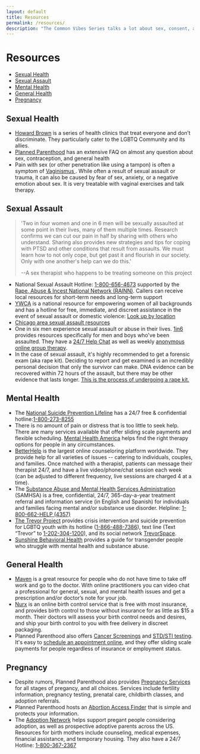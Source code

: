 ```yaml
---
layout: default
title: Resources
permalink: /resources/
description: "The Common Vibes Series talks a lot about sex, consent, and relationships. Find more info with these provided resources."
---
```


<h1>Resources</h1>
<div class="resource-bar">
<ul>
    <li>
        <a class="nav-btn" href="#sexual-health" >
            Sexual Health
        </a> 
    </li>
    <li>
        <a class="nav-btn" href="#sexual-assault" >
            Sexual Assault
        </a> 
    </li>
    <li>
        <a class="nav-btn" href="#mental-health">Mental Health</a>
    </li>
    <li>
        <a class="nav-btn" href="#general-health" >
            General Health
        </a> 
    </li>
    <li>
        <a class="nav-btn" href="#pregnancy" >
            Pregnancy
        </a> 
    </li>
</ul>
</div>

<div class="bg-lightblue border-pink" id="resource-list">
<h2 class="pink" id="sexual-health">Sexual Health</h2>
<p class="pa-0">
    <ul class="resources">
        <li>
            <a href="https://howardbrown.org/" target="_blank">Howard Brown</a> is a series of health clinics that treat everyone and don’t discriminate. They particularly cater to the LGBTQ Community and its allies.
        </li>
        <li>
            <a href="https://www.plannedparenthood.org/learn" target="_blank">Planned Parenthood</a> has an extensive FAQ on almost any question about sex, contraception, and general health
        </li>
        <li>Pain with sex (or other penetration like using a tampon) is often a symptom of 
            <a href="https://my.clevelandclinic.org/health/diseases/15723-vaginismus" target="_blank">Vaginismus
            </a>
        . While often a result of sexual assault or trauma, it can also be caused by fear of sex, anxiety, or a negative emotion about sex. It is very treatable with vaginal exercises and talk therapy.
        </li>
    </ul>
</p>

<h2 class="pink" id="sexual-assault">Sexual Assault</h2>
<p class="pa-0">
<blockquote><p>'Two in four women and one in 6 men will be sexually assaulted at some point in their lives, many of them multiple times. Research confirms we can cut our pain in half by sharing with others who understand. Sharing also provides new strategies and tips for coping with PTSD and other conditions that result from assaults. We must learn how to not only cope, but get past it and flourish in our society. Only with one another's help can we do this.'</p><p class="quote-source"> --A sex therapist who happens to be treating someone on this project</p></blockquote>
    <ul class="resources">
        <li>
            National Sexual Assault Hotline: <a href="tel:18006564673">1-800-656-4673</a> supported by the <a href="https://www.rainn.org/" target="_blank">Rape, Abuse & Incest National Network (RAINN)</a>. Callers can receive local resources for short-term needs and long-term support
        </li>
        <li>
            <a href="https://www.ywca.org/">YWCA</a> is a national resource for empowering women of all backgrounds and has a hotline for free, immediate, and discreet assistance in the event of sexual assault or domestic violence: <a href="http://support.ywca.org/ywca-map" target="_blank">Look up by location</a>
        </li>
        <li>
            <a href="https://www.ccc.edu/departments/Documents/Chicago%20Sexual%20Assault%20Resources.pdf" target="_blank">Chicago area sexual assault resources</a>
        </li>
        <li>
            One in six men experience sexual assault or abuse in their lives. <a href="https://1in6.org/" target="_blank">1in6</a> provides resources specifically for men and boys who've been assaulted. They have a <a href="https://1in6.org/helpline/" target="_blank">24/7 Help Chat</a> as well as weekly <a href="https://supportgroup.1in6.org/" target="_blank">anonymous online group therapy</a>.
        </li>
        <li>
            In the case of sexual assault, it's highly recommended to get a forensic exam (aka rape kit). Deciding to report and get examined is an incredibly personal decision that only the survivor can make. DNA evidence can be recovered within 72 hours of the assault, but there may be other evidence that lasts longer. <a href="https://www.rainn.org/articles/rape-kit" target="_blank">This is the process of undergoing a rape kit.</a>
        </li>
    </ul>
</p>

<h2 class="pink" id="mental-health">Mental Health</h2>
<p class="pa-0">
    <ul class="resources pt-0">
        <li>
        The <a href="https://suicidepreventionlifeline.org/" target="_blank">National Suicide Prevention Lifeline</a> has a 24/7 free & confidential hotline:<a href="tel:18002738255">1-800-273-8255</a>
        </li>
        <li>
            There is no amount of pain or distress that is too little to seek help. There are many services available that offer sliding scale payments and flexible scheduling. <a href="https://www.mhanational.org/finding-therapy" target="_blank">Mental Health America</a> helps find the right therapy options for people in any circumstances.
        </li>
        <li>
            <a href="https://www.betterhelp.com/" target="_blank">BetterHelp</a> is the largest online counseloring platform worldwide. They provide help for all varieties of issues -- catering to individuals, couples, and families. Once matched with a therapist, patients can message their therapist 24/7, and have a live video/phone/chat session each week (can be adjusted to different frequency, live sessions are charged 4 at a time).
        </li>
        <li>
            The <a href="https://www.samhsa.gov/find-help/national-helpline" target="_blank">Substance Abuse and Mental Health Services Administration</a> (SAMHSA) is a free, confidential, 24/7, 365-day-a-year treatment referral and information service (in English and Spanish) for individuals and families facing mental and/or substance use disorder. Helpline: <a href="tel:18006624357" target="_blank">1-800-662-HELP (4357)</a>
        </li>
        <li>
            <a href="http://www.thetrevorproject.org/" target="_blank">The Trevor Project</a> provides crisis intervention and suicide prevention for LGBTQ youth with its hotline (<a href="tel:18664887386">1-866-488-7386</a>), text line (Text “Trevor” to <a href="tel:12023041200">1-202-304-1200</a>), and its social network <a href="https://www.trevorspace.org/" target="_blank">TrevorSpace</a>.
        </li>
        <li>
            <a href=" https://www.sunshinebehavioralhealth.com/resources/transgender-community/">Sunshine Behavioral Health</a> provides a guide for transgender people who struggle with mental health and substance abuse.
        </li>
    </ul>
</p>

<h2 class="pink" id="general-health">General Health</h2>
<p class="pa-0">
    <ul class="resources pt-0">
        <li>
            <a href="https://www.mavenclinic.com/" target="_blank">Maven</a> is a great resource for people who do not have time to take off work and go to the doctor. With online practitioners you can video chat a professional for general, sexual, and mental health issues and get a prescription and/or doctor’s note for your job.
        </li>
        <li>
            <a href="https://www.nurx.com/" target="_blank">Nurx</a> is an online birth control service that is free with most insurance, and provides birth control to those without insurance for as little as $15 a month. Their doctors will assess your birth control needs and desires, and ship your birth control to you with free delivery in discreet packaging.
        </li>
        <li>
            Planned Parenthood also offers <a href="https://www.plannedparenthood.org/learn/cancer" target="_blank">Cancer Screenings</a> and <a href="https://www.plannedparenthood.org/learn/stds-hiv-safer-sex/get-tested/where-can-i-get-tested-stds" target="_blank">STD/STI testing</a>. It's easy to <a href="https://www.plannedparenthood.org/health-center" target="_blank">schedule an appointment online</a>, and they offer sliding scale payments for people regardless of insurance or employment status.
        </li>
    </ul>
</p>
<h2 class="pink" id="pregnancy">Pregnancy</h2>
<p class="pa-0">
    <ul class="resources">
        <li>
            Despite rumors, Planned Parenthood also provides <a href="https://www.plannedparenthood.org/get-care/our-services/pregnancy-testing-services" target="_blank">Pregnancy Services</a> for all stages of pregancy, and all choices. Services include fertility information, pregnancy testing, prenatal care, childbirth classes, and adoption referrals.
        </li>
        <li>
            Planned Parenthood hosts an <a href="https://www.plannedparenthood.org/abortion-access?" target="_blank">Abortion Access Finder</a> that is simple and protects your information.
        </li>
        <li>
            The <a href="https://adoptionnetwork.com/" target="_blank">Adoption Network</a> helps support pregant people considering adoption, as well as prospective adoptive parents across the US. Resources for birth mothers include counseling, medical expenses, financial assistance, and temporary housing. They also have a 24/7 Hotline: <a href="tel:18003672367">1-800-367-2367</a>
        </li>
    </ul>
</p>
</div>